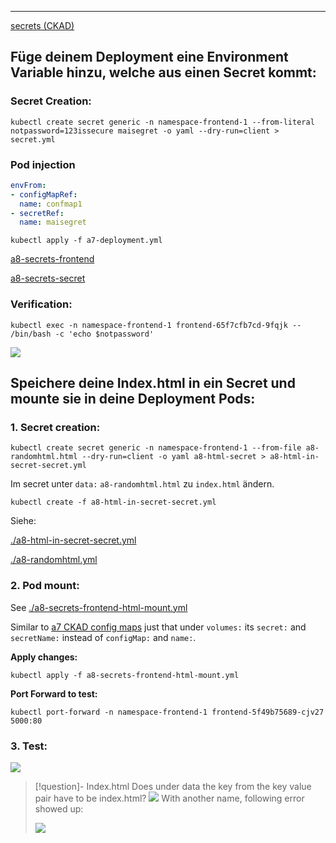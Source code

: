****

[secrets (CKAD)](secrets%20(CKAD).md)

## Füge deinem Deployment eine Environment Variable hinzu, welche aus einen Secret kommt:

### Secret Creation:

`kubectl create secret generic -n namespace-frontend-1 --from-literal notpassword=123issecure maisegret -o yaml --dry-run=client > secret.yml`

### Pod injection

```yaml
envFrom:
- configMapRef:
  name: confmap1
- secretRef:
  name: maisegret
```

`kubectl apply -f a7-deployment.yml`

[a8-secrets-frontend](a8-secrets-frontend.yml)

[a8-secrets-secret](a8-secrets-secret.yml)

### Verification:

`kubectl exec -n namespace-frontend-1 frontend-65f7cfb7cd-9fqjk -- /bin/bash -c 'echo $notpassword'`

![](Pasted%20image%2020230712161015.png)

## Speichere deine Index.html in ein Secret und mounte sie in deine Deployment Pods:

### 1. Secret creation:

`kubectl create secret generic -n namespace-frontend-1 --from-file a8-randomhtml.html --dry-run=client -o yaml a8-html-secret > a8-html-in-secret-secret.yml`

Im secret unter `data:` `a8-randomhtml.html` zu `index.html` ändern.

`kubectl create -f a8-html-in-secret-secret.yml`

Siehe:

[./a8-html-in-secret-secret.yml](a8-html-in-secret-secret.yml)

[./a8-randomhtml.yml](a8-randomhtml.html)

### 2. Pod mount:

See [./a8-secrets-frontend-html-mount.yml](a8-secrets-frontend-html-mount.yml)

Similar to [a7 CKAD config maps](a7%20CKAD%20config%20maps%20howto.md) just that under `volumes:` its `secret:` and `secretName:` instead of `configMap:` and `name:`.

**Apply changes:**

`kubectl apply -f a8-secrets-frontend-html-mount.yml`

**Port Forward to test:**

`kubectl port-forward -n namespace-frontend-1 frontend-5f49b75689-cjv27 5000:80`

### 3. Test:

![](Pasted%20image%2020230712164612.png)


>[!question]- Index.html
>Does under data the key from the key value pair have to be index.html?
>![](Pasted%20image%2020230712164822.png)
>With another name, following error showed up:
>
>![](Pasted%20image%2020230712164855.png)

